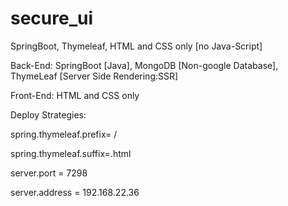# secure_ui
SpringBoot, Thymeleaf, HTML and CSS only [no Java-Script]

Back-End: SpringBoot [Java], MongoDB [Non-google Database], ThymeLeaf [Server Side Rendering:SSR]

Front-End: HTML and CSS only

Deploy Strategies:

spring.thymeleaf.prefix= /

spring.thymeleaf.suffix=.html

server.port = 7298

server.address = 192.168.22.36

